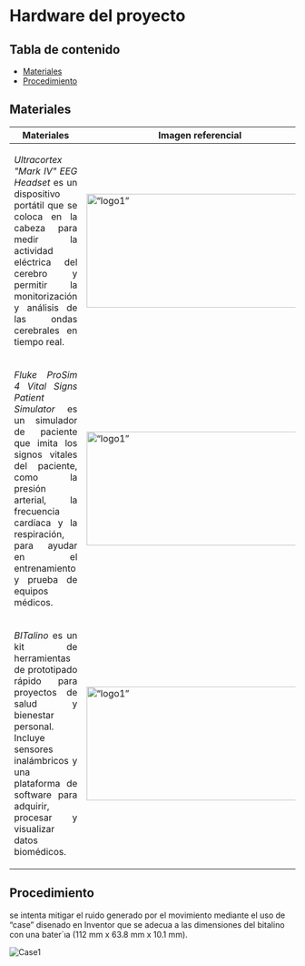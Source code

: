 # Hardware del proyecto

## Tabla de contenido
- [Materiales](#Materiales)
- [Procedimiento](#Procedimiento)

## Materiales

| Materiales             | Imagen referencial                                              |
| ----------------- | ------------------------------------------------------------------ |
| <p align="justify"> *Ultracortex "Mark IV" EEG Headset* es un dispositivo portátil que se coloca en la cabeza para medir la actividad eléctrica del cerebro y permitir la monitorización y análisis de las ondas cerebrales en tiempo real.</p>| <img src="https://docs.openbci.com/assets/images/UCM4-Product-2-28967dab0bd940f3b3fe67d2c7d9fcdb.JPG" alt= “logo1” height="200" width="400"> |
| <p align="justify"> *Fluke ProSim 4 Vital Signs Patient Simulator* es un simulador de paciente que imita los signos vitales del paciente, como la presión arterial, la frecuencia cardíaca y la respiración, para ayudar en el entrenamiento y prueba de equipos médicos.</p>| <img src="https://www.flukebiomedical.com/sites/default/files/styles/slideshow_image/public/prosim4front_0.png" alt= “logo1” height="200" width="400">|
| <p align="justify"> *BITalino* es un kit de herramientas de prototipado rápido para proyectos de salud y bienestar personal. Incluye sensores inalámbricos y una plataforma de software para adquirir, procesar y visualizar datos biomédicos.</p>| <img src="http://cdn.shopify.com/s/files/1/0595/1068/5887/products/BITalino-Board.1.jpg?v=1646224819" alt= “logo1” height="200" width="400">|

## Procedimiento

se intenta mitigar el ruido generado por el movimiento mediante el uso de “case” disenado 
en Inventor que se adecua a las dimensiones
del bitalino con una bater´ıa (112 mm x 63.8 mm x 10.1 mm).

![Case1](https://github.com/fruizg/Introduccion_de_senales/assets/142452596/ca6bca08-3721-4ce2-be56-7a8a29346aae)

